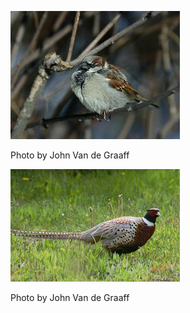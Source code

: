 ![hosp-1](../images/hosp-1.jpg)

Photo by John Van de Graaff

![rnph-1](../images/rnph-1.jpg)

Photo by John Van de Graaff


